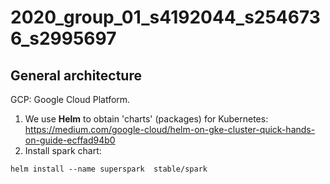 # 2020_group_01_s4192044_s2546736_s2995697

## General architecture

GCP: Google Cloud Platform.

1. We use **Helm** to obtain 'charts' (packages) for Kubernetes:
https://medium.com/google-cloud/helm-on-gke-cluster-quick-hands-on-guide-ecffad94b0
2. Install spark chart:

`helm install --name superspark  stable/spark`